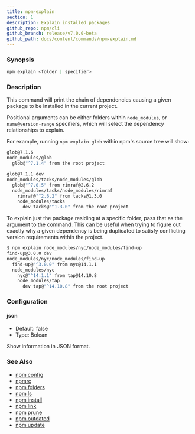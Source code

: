 ```yaml
---
title: npm-explain
section: 1
description: Explain installed packages
github_repo: npm/cli
github_branch: release/v7.0.0-beta
github_path: docs/content/commands/npm-explain.md
---
```


### Synopsis

```bash
npm explain <folder | specifier>
```

### Description

This command will print the chain of dependencies causing a given package
to be installed in the current project.

Positional arguments can be either folders within `node_modules`, or
`name@version-range` specifiers, which will select the dependency
relationships to explain.

For example, running `npm explain glob` within npm's source tree will show:

```bash
glob@7.1.6
node_modules/glob
  glob@"^7.1.4" from the root project

glob@7.1.1 dev
node_modules/tacks/node_modules/glob
  glob@"^7.0.5" from rimraf@2.6.2
  node_modules/tacks/node_modules/rimraf
    rimraf@"^2.6.2" from tacks@1.3.0
    node_modules/tacks
      dev tacks@"^1.3.0" from the root project
```

To explain just the package residing at a specific folder, pass that as the
argument to the command.  This can be useful when trying to figure out
exactly why a given dependency is being duplicated to satisfy conflicting
version requirements within the project.

```bash
$ npm explain node_modules/nyc/node_modules/find-up
find-up@3.0.0 dev
node_modules/nyc/node_modules/find-up
  find-up@"^3.0.0" from nyc@14.1.1
  node_modules/nyc
    nyc@"^14.1.1" from tap@14.10.8
    node_modules/tap
      dev tap@"^14.10.8" from the root project
```

### Configuration

#### json

* Default: false
* Type: Bolean

Show information in JSON format.

### See Also

* [npm config](/cli/v7/commands/npm-config)
* [npmrc](/cli/v7/configuring-npm/npmrc)
* [npm folders](/cli/v7/configuring-npm/folders)
* [npm ls](/cli/v7/commands/npm-ls)
* [npm install](/cli/v7/commands/npm-install)
* [npm link](/cli/v7/commands/npm-link)
* [npm prune](/cli/v7/commands/npm-prune)
* [npm outdated](/cli/v7/commands/npm-outdated)
* [npm update](/cli/v7/commands/npm-update)
